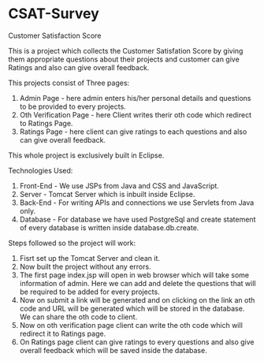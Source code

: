 # CSAT-Survey
Customer Satisfaction Score 

This is a project which collects the Customer Satisfation Score by giving them appropriate questions about their projects and customer can give Ratings and also can give overall feedback.

This projects consist of Three pages:
1)  Admin Page - here admin enters his/her personal details and questions to be provided to every projects.
2)  Oth Verification Page - here Client writes therir oth code which redirect to Ratings Page.
3)  Ratings Page - here client can give ratings to each questions and also can give overall feedback.

This whole project is exclusively built in Eclipse.

Technologies Used: 
1)  Front-End - We use JSPs from Java and CSS and JavaScript.
2)  Server - Tomcat Server which is inbuilt inside Eclipse.
3)  Back-End - For writing APIs and connections we use Servlets from Java only.
4)  Database - For database we have used PostgreSql and create statement of every database is written inside database.db.create.

Steps followed so the project will work:
1)  Fisrt set up the Tomcat Server and clean it.
2)  Now built the project without any errors.
3)  The first page index.jsp will open in web browser which will take some information of admin. Here we can add and delete the questions that will be required to be added for every projects.
4)  Now on submit a link will be generated and on clicking on the link an oth code and URL will be generated which will be stored in the database. We can share the oth code to client.
5)  Now on oth verification page client can write the oth code which will redirect it to Ratings page.
6)  On Ratings page client can give ratings to every questions and also give overall feedback which will be saved inside the database.
   
